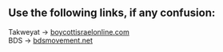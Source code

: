 ## Use the following links, if any confusion:

Takweyat -> [boycottisraelonline.com](https://boycottisraelonline.com/)   
BDS -> [bdsmovement.net](https://bdsmovement.net/)

